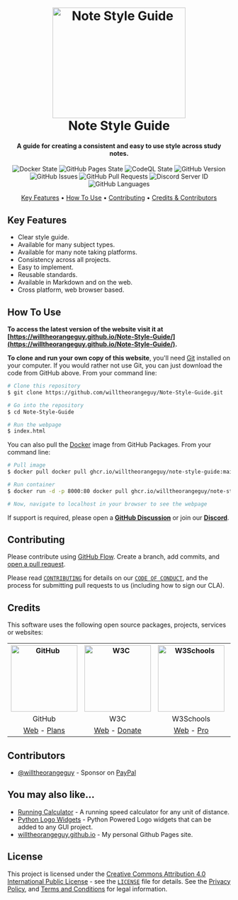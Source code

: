 <!-- Logo -->
<h1 align="center">
  <img src="https://raw.githubusercontent.com/willtheorangeguy/Note-Style-Guide/main/docs/images/logo.png" height="250px" width="300px" alt="Note Style Guide">
  <br>
  Note Style Guide
</h1>

<!-- Copy -->
<h4 align="center">A guide for creating a consistent and easy to use style across study notes.</h4>

<!-- Badges -->
<div align="center">
  <!-- Stability -->
  <img alt="Docker State" src="https://github.com/willtheorangeguy/Note-Style-Guide/actions/workflows/docker-publish.yml/badge.svg">
  <!-- Stability -->
  <img alt="GitHub Pages State" src="https://github.com/willtheorangeguy/Note-Style-Guide/actions/workflows/pages.yml/badge.svg">
  <!-- CodeQL -->
  <img alt="CodeQL State" src="https://github.com/willtheorangeguy/Note-Style-Guide/actions/workflows/codeql-analysis.yml/badge.svg">
  <!-- Version -->
  <img alt="GitHub Version" src="https://img.shields.io/github/v/release/willtheorangeguy/Note-Style-Guide?include_prereleases">
  <!-- Issues -->
  <img alt="GitHub Issues" src="https://img.shields.io/github/issues/willtheorangeguy/Note-Style-Guide">
  <!-- Pull Requests -->
  <img alt="GitHub Pull Requests" src="https://img.shields.io/github/issues-pr/willtheorangeguy/Note-Style-Guide">
  <!-- Discord -->
  <img alt="Discord Server ID" src="https://img.shields.io/discord/1019838802329604127">
  <!-- Language Count -->
  <img alt="GitHub Languages" src="https://img.shields.io/github/languages/count/willtheorangeguy/Note-Style-Guide">
</div>

<!-- Navigation -->
<p align="center">
  <a href="#key-features">Key Features</a> •
  <a href="#how-to-use">How To Use</a> •
  <a href="#contributing">Contributing</a> •
  <a href="#credits">Credits & Contributors</a>
</p>

## Key Features

- Clear style guide.
- Available for many subject types.
- Available for many note taking platforms.
- Consistency across all projects.
- Easy to implement.
- Reusable standards.
- Available in Markdown and on the web.
- Cross platform, web browser based.

## How To Use

**To access the latest version of the website visit it at [https://willtheorangeguy.github.io/Note-Style-Guide/](https://willtheorangeguy.github.io/Note-Style-Guide/).**

**To clone and run your own copy of this website**, you'll need [Git](https://git-scm.com/downloads) installed on your computer. If you would rather not use Git, you can just download the code from GitHub above. From your command line:

```bash
# Clone this repository
$ git clone https://github.com/willtheorangeguy/Note-Style-Guide.git

# Go into the repository
$ cd Note-Style-Guide

# Run the webpage
$ index.html
```

You can also pull the [Docker](https://www.docker.com/) image from GitHub Packages. From your command line:

```bash
# Pull image
$ docker pull docker pull ghcr.io/willtheorangeguy/note-style-guide:main

# Run container
$ docker run -d -p 8000:80 docker pull ghcr.io/willtheorangeguy/note-style-guide:main

# Now, navigate to localhost in your browser to see the webpage
```

If support is required, please open a **[GitHub Discussion](https://github.com/willtheorangeguy/Note-Style-Guide/discussions)** or join our **[Discord](https://discord.gg/AQa2gUyqMG)**.

## Contributing

Please contribute using [GitHub Flow](https://guides.github.com/introduction/flow). Create a branch, add commits, and [open a pull request](https://github.com/willtheorangeguy/Note-Style-Guide/compare).

Please read [`CONTRIBUTING`](CONTRIBUTING.md) for details on our [`CODE OF CONDUCT`](CODE_OF_CONDUCT.md), and the process for submitting pull requests to us (including how to sign our CLA).

## Credits

This software uses the following open source packages, projects, services or websites:

<!-- Credits Table -->
<table>
  <tr>
    <th align="center"><img src="https://applets.imgix.net/https%3A%2F%2Fassets.ifttt.com%2Fimages%2Fchannels%2F2107379463%2Ficons%2Fmonochrome_large.png?w=240&h=240&s=8a19bbc158996d098e2fb18310ba7f33" width="150" height="150" alt="GitHub"/></th>
    <th align="center"><img src="https://pbs.twimg.com/profile_images/1069553420854591489/stZUQMcC_400x400.jpg" width="150" height="150" alt="W3C"/></th>
    <th align="center"><img src="https://videos.w3schools.com/files/images/w3schools_logo_500_04AA6D.png" width="150" height="150" alt="W3Schools"/></th>
    <th align="center"><img src="https://assets.simpleanalytics.com/press/logo-ratio-1-1/square.svg" width="150" height="150" alt="Simple Analytics"/></th>
  </tr>
  <tr>
    <td align="center">GitHub</td>
    <td align="center">W3C</td>
    <td align="center">W3Schools</td>
    <td align="center">Simple Analytics</td>
  </tr>
  <tr>
    <td align="center"><a href="https://github.com/">Web</a> - <a href="https://github.com/pricing">Plans</a></td>
    <td align="center"><a href="https://www.w3.org">Web</a> - <a href="https://www.w3.org/support/">Donate</a></td>
    <td align="center"><a href="https://www.w3schools.com">Web</a> - <a href="https://www.w3schools.com/pro/index.php">Pro</a></td>
    <td align="center"><a href="https://simpleanalytics.com/?referral=willtheorangeguy">Web</a> - <a href="https://www.simpleanalytics.com/pricing">Plans</a></td>
</table>

## Contributors

- [@willtheorangeguy](https://github.com/willtheorangeguy) - Sponsor on [PayPal](https://paypal.me/wvdg44?country.x=CA&locale.x=en_US)

## You may also like...

- [Running Calculator](https://github.com/willtheorangeguy/Running-Calculator) - A running speed calculator for any unit of distance.
- [Python Logo Widgets](https://github.com/willtheorangeguy/Python-Logo-Widgets) - Python Powered Logo widgets that can be added to any GUI project.
- [willtheorangeguy.github.io](https://github.com/willtheorangeguy/willtheorangeguy.github.io) - My personal Github Pages site.

## License

This project is licensed under the [Creative Commons Attribution 4.0 International Public License](https://creativecommons.org/licenses/by/4.0/) - see the [`LICENSE`](LICENSE.md) file for details. See the [Privacy Policy](https://github.com/willtheorangeguy/Note-Style-Guide/blob/master/docs/legal/PRIVACY.md), and [Terms and Conditions](https://github.com/willtheorangeguy/Note-Style-Guide/blob/master/docs/legal/TERMS.md) for legal information.
